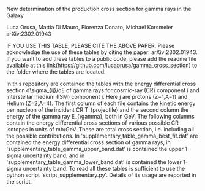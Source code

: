 New determination of the production cross section for gamma rays in the Galaxy 

Luca Orusa, Mattia Di Mauro, Fiorenza Donato, Michael Korsmeier arXiv:2302.01943  

IF YOU USE THIS TABLE, PLEASE CITE THE ABOVE PAPER.
Please acknowledge the use of these tables by citing the paper: arXiv:2302.01943. If you want to add these tables to a public code, please add the readme file available at this link(https://github.com/lucaorusa/gamma_cross_section) to the folder where the tables are located.

In this repository are contained the tables with the energy differential cross section d\sigma_{ij}/dE of gamma rays for cosmic-ray (CR) component i and interstellar medium (ISM) component j. Here j are protons (Z=1,A=1) and Helium (Z=2,A=4). The first column of each file contains the kinetic energy per nucleon of the incident CR T_{projectile} and the second column the energy of the gamma ray E_{\gamma}, both in GeV. The following columns contain the energy differential cross sections of various possible CR isotopes in units of mb/GeV. These are total cross section, i.e. including all the possible contributions. In 'supplementary_table_gamma_best_fit.dat' are contained the energy differential cross section of gamma rays, in 'supplementary_table_gamma_upper_band.dat' is contained the upper 1-sigma uncertainty band, and in 'supplementary_table_gamma_lower_band.dat' is contained the lower 1-sigma uncertainty band. To read all these tables is sufficient to use the python script 'script_supplementary.py'. Details of its usage are reported in the script.
